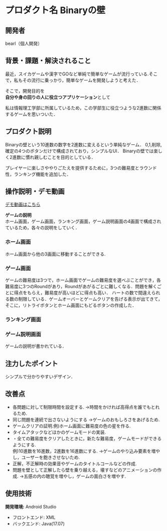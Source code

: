 # プロダクト名 Binaryの壁
<!-- プロダクト名に変更してください -->


<!-- プロダクト名・イメージ画像を差し変えてください -->


## 開発者
bearl（個人開発）
<!-- チームIDとチーム名を入力してください -->


## 背景・課題・解決されること
最近，スイカゲームや漢字でGOなど単純で簡単なゲームが流行っている.そこで，私もその流行に乗っかり，簡単なゲームを開発しようと考えた．

そこで，開発目的を</br>
**自分や身の回りの人に役立つアプリケーション**として

私は情報理工学部に所属しているため，この学部生に役立つような2進数に関係するゲームを思いついた．

## プロダクト説明
Binaryの壁という10進数の数字を2進数に変えるという単純なゲーム．
0,1,削除,確定の4つのボタンだけで構成されており，シンプルなUI．
Binaryの壁では楽しく2進数に慣れ親しむことを目的としている．

プレイヤーに楽しさややりごたえを提供するために，3つの難易度とラウンド性，ランキング機能を追加した．  
<!-- 開発したプロダクトの説明を入力してください -->


## 操作説明・デモ動画
[デモ動画はこちら](https://www.youtube.com/watch?v=_FAA15ARmas)
<!-- 開発したプロダクトの操作説明について入力してください。また、操作説明デモ動画があれば、埋め込みやリンクを記載してください -->
**ゲームの説明**  
ホーム画面，ゲーム画面，ランキング画面，ゲーム説明画面の4画面で構成されているため，各々の説明をしていく．

<h3>ホーム画面</h3>
ホーム画面から他の3画面に移動することができる.

<h3>ゲーム画面</h3>
ゲームの難易度は3つで，ホーム画面でゲームの難易度を選べぶことができ，各難易度に3つのRoundがあり，Roundがあがるごとに難しくなる．問題を解くごとに得点をもらえ，難易度が高いほどに得点も高い． ハートの数で間違えられる数の制限している．ゲームオーバーとゲームクリアを告げる表示が出てきて，そこに，リトライボタンとホーム画面にもどるボタンの作成した．

<h3>ランキング画面</h3>

<h3>ゲーム説明画面</h3>
 ゲームの説明が書かれている．
 
## 注力したポイント
シンプルで分かりやすいデザイン．

## 改善点
<ul>
  <li>
    各問題に対して制限時間を設定する. →時間をかければ高得点を誰でもとれるため.
  </li>
  <li>
    同じ問題を連続で出さないようにする →ゲームのおもしろさをあげるため.
  </li>
  <li>
    ゲームクリアの証明.例)ホーム画面に難易度の色の星を作る.
  </li>
  <li>
    タイムアタックなどほかのゲームモードの実装. 
  </li>
  <li>
    ・全ての難易度をクリアしたときに，新たな難易度，ゲームモードができるようにする. </br>
    例)10進数を16進数，2進数を16進数にする. →ゲームのやり込み要素を増やし，ユーザーを飽きさせないため. 
  </li>
  <li>
    正解，不正解時の効果音やゲームのタイトルコールなどの作成.
  </li>
  <li>
    問題を壁として正解したら壁を乗り越える，壊すなどのアニメーションの作成.
→五感の内の聴覚を増やし，ゲームの面白さを増やす.
  </li>
</ul> 

## 使用技術
**開発環境:** Android Studio
- フロントエンド: XML
- バックエンド: Java(17.07)
            

<!--
markdownの記法はこちらを参照してください！
https://docs.github.com/ja/get-started/writing-on-github/getting-started-with-writing-and-formatting-on-github/basic-writing-and-formatting-syntax
-->
